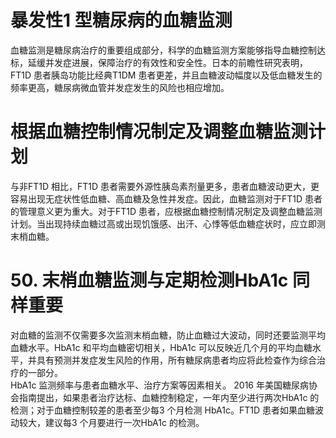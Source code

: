 # 暴发性1 型糖尿病的血糖监测  
血糖监测是糖尿病治疗的重要组成部分，科学的血糖监测方案能够指导血糖控制达标，延缓并发症进展，保障治疗的有效性和安全性。日本的前瞻性研究表明，FT1D 患者胰岛功能比经典T1DM 患者更差，并且血糖波动幅度以及低血糖发生的频率更高，糖尿病微血管并发症发生的风险也相应增加。  
#  根据血糖控制情况制定及调整血糖监测计划  
与非FT1D 相比，FT1D 患者需要外源性胰岛素剂量更多，患者血糖波动更大，更容易出现无症状性低血糖、高血糖及急性并发症。因此，血糖监测对于FT1D 患者的管理意义更为重大。对于FT1D 患者，应根据血糖控制情况制定及调整血糖监测计划。当出现持续血糖过高或出现饥饿感、出汗、心悸等低血糖症状时，应立即测末梢血糖。  
# 50. 末梢血糖监测与定期检测HbA1c 同样重要  
对血糖的监测不仅需要多次监测末梢血糖，防止血糖过大波动，同时还要监测平均血糖水平。HbA1c 和平均血糖密切相关，HbA1c 可以反映近几个月的平均血糖水平，并具有预测并发症发生风险的作用，所有糖尿病患者均应将此检查作为综合治疗的一部分。  
HbA1c  监测频率与患者血糖水平、治疗方案等因素相关。 2016 年美国糖尿病协会指南提出，如果患者治疗达标、血糖控制稳定，一年内至少进行两次HbA1c 的检测；对于血糖控制较差的患者至少每3 个月检测 HbA1c。FT1D 患者如果血糖波动较大，建议每3 个月要进行一次HbA1c 的检测。  
